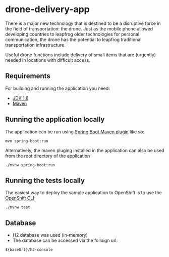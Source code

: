 # drone-delivery-app

There is a major new technology that is destined to be a disruptive force in the field of transportation: the drone. Just as the mobile phone allowed developing countries to leapfrog older technologies for personal communication, the drone has the potential to leapfrog traditional transportation infrastructure.

Useful drone functions include delivery of small items that are (urgently) needed in locations with difficult access.
## Requirements

For building and running the application you need:

- [JDK 1.8](http://www.oracle.com/technetwork/java/javase/downloads/jdk8-downloads-2133151.html)
- [Maven](https://maven.apache.org)

## Running the application locally

The application can be run using [Spring Boot Maven plugin](https://docs.spring.io/spring-boot/docs/current/reference/html/build-tool-plugins-maven-plugin.html) like so:

```shell
mvn spring-boot:run
```

Alternatively, the maven pluging installed in the application can also be used from the root directory of the application

```shell
./mvnw spring-boot:run
```

## Running the tests locally

The easiest way to deploy the sample application to OpenShift is to use the [OpenShift CLI](https://docs.openshift.org/latest/cli_reference/index.html):

```shell
./mvnw test
```

## Database

- H2 database was used (in-memory)
- The database can be accessed via the folloign url:

```shell
${baseUrl}/h2-console
```